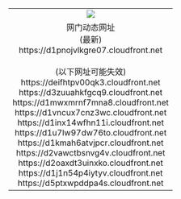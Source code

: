 ﻿<table>
  <tr></tr>
  <tr><td colspan=2 align=center><img src="https://d1pnojvlkgre07.cloudfront.net/Up/oGate.jpg" /></td></tr>
  <tr><td colspan=2 align=center>网门动态网址<br/>(最新)
<br>https://d1pnojvlkgre07.cloudfront.net
<br/><br/>(以下网址可能失效)
<br>https://deifhtpv00qk3.cloudfront.net
<br>https://d3zuuahkfgcq9.cloudfront.net
<br>https://d1mwxmrnf7mna8.cloudfront.net
<br>https://d1vncux7cnz3wc.cloudfront.net
<br>https://d1inx14wfhn11i.cloudfront.net
<br>https://d1u7lw97dw76to.cloudfront.net
<br>https://d1kmah6atvjpcr.cloudfront.net
<br>https://d2vawctbsnvg4v.cloudfront.net
<br>https://d2oaxdt3uinxko.cloudfront.net
<br>https://d1j1n54p4iytyv.cloudfront.net
<br>https://d5ptxwpddpa4s.cloudfront.net
    </td>
  </tr>
</table>
